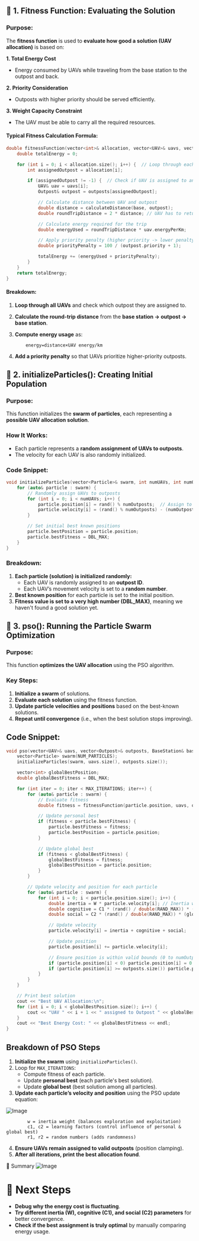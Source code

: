## 🔹 1. Fitness Function: Evaluating the Solution

### Purpose:

The **fitness function** is used to **evaluate how good a solution (UAV allocation)** is based on:

**1. Total Energy Cost**

- Energy consumed by UAVs while traveling from the base station to the outpost and back.

**2. Priority Consideration**

- Outposts with higher priority should be served efficiently.

**3. Weight Capacity Constraint**

- The UAV must be able to carry all the required resources.

#### Typical Fitness Calculation Formula:

```cpp
double fitnessFunction(vector<int>& allocation, vector<UAV>& uavs, vector<Outpost>& outposts, BaseStation& base) {
    double totalEnergy = 0;

    for (int i = 0; i < allocation.size(); i++) {  // Loop through each UAV
        int assignedOutpost = allocation[i];

        if (assignedOutpost != -1) {  // Check if UAV is assigned to an outpost
            UAV& uav = uavs[i];
            Outpost& outpost = outposts[assignedOutpost];

            // Calculate distance between UAV and outpost
            double distance = calculateDistance(base, outpost);
            double roundTripDistance = 2 * distance; // UAV has to return to base

            // Calculate energy required for the trip
            double energyUsed = roundTripDistance * uav.energyPerKm;

            // Apply priority penalty (higher priority -> lower penalty)
            double priorityPenalty = 100 / (outpost.priority + 1);

            totalEnergy += (energyUsed + priorityPenalty);
        }
    }
    return totalEnergy;
}
```

#### Breakdown:

1.  **Loop through all UAVs** and check which outpost they are assigned to.
2.  **Calculate the round-trip distance** from the **base station → outpost → base station**.
3.  **Compute energy usage** as:

            energy=distance×UAV energy/km

4.  **Add a priority penalty** so that UAVs prioritize higher-priority outposts.

## 🔹 2. initializeParticles(): Creating Initial Population

### Purpose:

This function initializes the **swarm of particles**, each representing a **possible UAV allocation solution**.

### How It Works:

- Each particle represents a **random assignment of UAVs to outposts**.
- The velocity for each UAV is also randomly initialized.

### Code Snippet:

```cpp
void initializeParticles(vector<Particle>& swarm, int numUAVs, int numOutposts) {
    for (auto& particle : swarm) {
        // Randomly assign UAVs to outposts
        for (int i = 0; i < numUAVs; i++) {
            particle.position[i] = rand() % numOutposts;  // Assign to a random outpost
            particle.velocity[i] = (rand() % numOutposts) - (numOutposts / 2); // Random velocity
        }

        // Set initial best known positions
        particle.bestPosition = particle.position;
        particle.bestFitness = DBL_MAX;
    }
}
```

### Breakdown:

1. **Each particle (solution) is initialized randomly:**
   - Each UAV is randomly assigned to an **outpost ID**.
   - Each UAV’s movement velocity is set to a **random number**.
2. **Best known position** for each particle is set to the initial position.
3. **Fitness value is set to a very high number (DBL_MAX)**, meaning we haven't found a good solution yet.

## 🔹 3. pso(): Running the Particle Swarm Optimization

### Purpose:

This function **optimizes the UAV allocation** using the PSO algorithm.

### Key Steps:

1. **Initialize a swarm** of solutions.
2. **Evaluate each solution** using the fitness function.
3. **Update particle velocities and positions** based on the best-known solutions.
4. **Repeat until convergence** (i.e., when the best solution stops improving).

## Code Snippet:

```cpp
void pso(vector<UAV>& uavs, vector<Outpost>& outposts, BaseStation& base) {
    vector<Particle> swarm(NUM_PARTICLES);
    initializeParticles(swarm, uavs.size(), outposts.size());

    vector<int> globalBestPosition;
    double globalBestFitness = DBL_MAX;

    for (int iter = 0; iter < MAX_ITERATIONS; iter++) {
        for (auto& particle : swarm) {
            // Evaluate fitness
            double fitness = fitnessFunction(particle.position, uavs, outposts, base);

            // Update personal best
            if (fitness < particle.bestFitness) {
                particle.bestFitness = fitness;
                particle.bestPosition = particle.position;
            }

            // Update global best
            if (fitness < globalBestFitness) {
                globalBestFitness = fitness;
                globalBestPosition = particle.position;
            }
        }

        // Update velocity and position for each particle
        for (auto& particle : swarm) {
            for (int i = 0; i < particle.position.size(); i++) {
                double inertia = W * particle.velocity[i]; // Inertia weight
                double cognitive = C1 * (rand() / double(RAND_MAX)) * (particle.bestPosition[i] - particle.position[i]);
                double social = C2 * (rand() / double(RAND_MAX)) * (globalBestPosition[i] - particle.position[i]);

                // Update velocity
                particle.velocity[i] = inertia + cognitive + social;

                // Update position
                particle.position[i] += particle.velocity[i];

                // Ensure position is within valid bounds (0 to numOutposts - 1)
                if (particle.position[i] < 0) particle.position[i] = 0;
                if (particle.position[i] >= outposts.size()) particle.position[i] = outposts.size() - 1;
            }
        }
    }

    // Print best solution
    cout << "Best UAV Allocation:\n";
    for (int i = 0; i < globalBestPosition.size(); i++) {
        cout << "UAV " << i + 1 << " assigned to Outpost " << globalBestPosition[i] + 1 << endl;
    }
    cout << "Best Energy Cost: " << globalBestFitness << endl;
}
```

## Breakdown of PSO Steps

1. **Initialize the swarm** using `initializeParticles()`.
2. Loop for `MAX_ITERATIONS`:
    - Compute fitness of each particle.
    - Update **personal best** (each particle's best solution).
    - Update **global best** (best solution among all particles).
3. **Update each particle’s velocity and position** using the PSO update equation:

![Image](https://github.com/user-attachments/assets/ab90f5eb-22b8-405a-a67e-8b74b7fb649e)

            w = inertia weight (balances exploration and exploitation)
            c1, c2 = learning factors (control influence of personal & global best)
            r1, r2 = random numbers (adds randomness)

4. **Ensure UAVs remain assigned to valid outposts** (position clamping).
5. **After all iterations, print the best allocation found**.

🔹 Summary
![Image](https://github.com/user-attachments/assets/d0eb0a2d-138a-44ad-a129-dfaf14cb8e2a)

# 🚀 Next Steps
- **Debug why the energy cost is fluctuating**.
- **Try different inertia (W), cognitive (C1), and social (C2) parameters** for better convergence.
- **Check if the best assignment is truly optimal** by manually comparing energy usage.